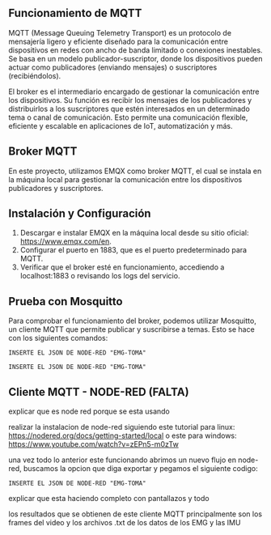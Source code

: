 Funcionamiento de MQTT
-
MQTT (Message Queuing Telemetry Transport) es un protocolo de mensajería ligero y eficiente diseñado para la comunicación entre dispositivos en redes con ancho de banda limitado o conexiones inestables. Se basa en un modelo publicador-suscriptor, donde los dispositivos pueden actuar como publicadores (enviando mensajes) o suscriptores (recibiéndolos).

El broker es el intermediario encargado de gestionar la comunicación entre los dispositivos. Su función es recibir los mensajes de los publicadores y distribuirlos a los suscriptores que estén interesados en un determinado tema o canal de comunicación. Esto permite una comunicación flexible, eficiente y escalable en aplicaciones de IoT, automatización y más.

 Broker MQTT
 -
 En este proyecto, utilizamos EMQX como broker MQTT, el cual se instala en la máquina local para gestionar la comunicación entre los dispositivos publicadores y 
 suscriptores.

 Instalación y Configuración
 -
 1. Descargar e instalar EMQX en la máquina local desde su sitio oficial: https://www.emqx.com/en.
 2. Configurar el puerto en 1883, que es el puerto predeterminado para MQTT.
 3. Verificar que el broker esté en funcionamiento, accediendo a localhost:1883 o revisando los logs del servicio.

 Prueba con Mosquitto
 -
 Para comprobar el funcionamiento del broker, podemos utilizar Mosquitto, un cliente MQTT que permite publicar y suscribirse a temas. Esto se hace con los siguientes comandos: 
   ```
INSERTE EL JSON DE NODE-RED "EMG-TOMA"
```
  ```
INSERTE EL JSON DE NODE-RED "EMG-TOMA"
```
 
Cliente MQTT - NODE-RED (FALTA)
-
explicar que es node red porque se esta usando

realizar la instalacion de node-red siguiendo este tutorial para linux: https://nodered.org/docs/getting-started/local o este para windows: https://www.youtube.com/watch?v=zEPn5-m0zTw

una vez todo lo anterior este funcionando abrimos un nuevo flujo en node-red, buscamos la opcion que diga exportar y pegamos el siguiente codigo:

  ```
INSERTE EL JSON DE NODE-RED "EMG-TOMA"
```

explicar que esta haciendo completo con pantallazos y todo

los resultados que se obtienen de este cliente MQTT principalmente son los frames del video y los archivos .txt de los datos de los EMG y las IMU
